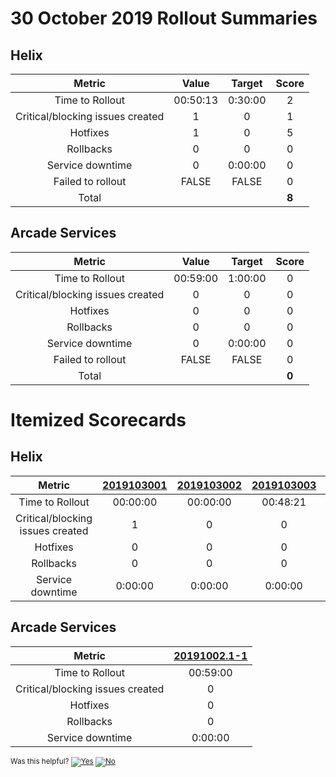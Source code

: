 # 30 October 2019 Rollout Summaries

## Helix

|              Metric              |   Value  |  Target |   Score   |
|:--------------------------------:|:--------:|:-------:|:---------:|
| Time to Rollout                  | 00:50:13 | 0:30:00 |     2     |
| Critical/blocking issues created |     1    |    0    |     1     |
| Hotfixes                         |     1    |    0    |     5     |
| Rollbacks                        |     0    |    0    |     0     |
| Service downtime                 |     0    | 0:00:00 |     0     |
| Failed to rollout                |   FALSE  |  FALSE  |     0     |
| Total                            |          |         |   **8**   |

## Arcade Services

|              Metric              |   Value  |  Target |   Score   |
|:--------------------------------:|:--------:|:-------:|:---------:|
| Time to Rollout                  | 00:59:00 | 1:00:00 |     0     |
| Critical/blocking issues created |     0    |    0    |     0     |
| Hotfixes                         |     0    |    0    |     0     |
| Rollbacks                        |     0    |    0    |     0     |
| Service downtime                 |     0    | 0:00:00 |     0     |
| Failed to rollout                |   FALSE  |  FALSE  |     0     |
| Total                            |          |         |   **0**   |

# Itemized Scorecards

## Helix

| Metric | [2019103001](https://dev.azure.com/dnceng/7ea9116e-9fac-403d-b258-b31fcf1bb293/_build/results?buildId=407852) | [2019103002](https://dev.azure.com/dnceng/7ea9116e-9fac-403d-b258-b31fcf1bb293/_build/results?buildId=407861) | [2019103003](https://dev.azure.com/dnceng/7ea9116e-9fac-403d-b258-b31fcf1bb293/_build/results?buildId=408059) | [2019103008](https://dev.azure.com/dnceng/7ea9116e-9fac-403d-b258-b31fcf1bb293/_build/results?buildId=408519) |
|:--------------------------------:|:------------:|:-------------:|:-------------:|:-------------:|
| Time to Rollout | 00:00:00 | 00:00:00 | 00:48:21 | 00:01:53 |
| Critical/blocking issues created | 1 | 0 | 0 | 0 |
| Hotfixes | 0 | 0 | 0 | 1 |
| Rollbacks | 0 | 0 | 0 | 0 |
| Service downtime | 0:00:00 | 0:00:00 | 0:00:00 | 0:00:00 |

## Arcade Services

| Metric | [20191002.1-1](https://dev.azure.com/dnceng/internal/_releaseProgress?_a=release-pipeline-progress&releaseId=20235) |
|:--------------------------------:|:-------------:|
| Time to Rollout | 00:59:00 |
| Critical/blocking issues created | 0 |
| Hotfixes | 0 |
| Rollbacks | 0 |
| Service downtime | 0:00:00 |


<!-- Begin Generated Content: Doc Feedback -->
<sub>Was this helpful? [![Yes](https://helix.dot.net/f/ip/5?p=Documentation%5CTeamProcess%5CRollout-Scorecards%5CScorecard_2019-10-30.md)](https://helix.dot.net/f/p/5?p=Documentation%5CTeamProcess%5CRollout-Scorecards%5CScorecard_2019-10-30.md) [![No](https://helix.dot.net/f/in)](https://helix.dot.net/f/n/5?p=Documentation%5CTeamProcess%5CRollout-Scorecards%5CScorecard_2019-10-30.md)</sub>
<!-- End Generated Content-->
